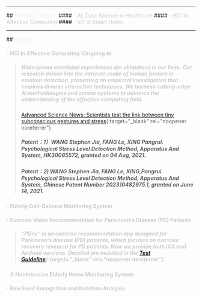 <hr>
## <a id="rt"></a><span style="color: #ededeb;">Research Topics: </span>
#### <span style="color: #cccccc;"> - AI, Data Science in Healthcare </span>
#### <span style="color: #cccccc;"> - HCI in Affective Computing </span>
#### <span style="color: #cccccc;"> - IoT in Smart Home </span>

<hr>
## <a id="pro"></a><span style="color: #ededeb;">Projects: </span>

####  <span style="color: #cccccc;"> - HCI in Affective Computing (Ongoing :fire:)</span>
> ##### <span style="color: #cccccc;"> Widespread emotional experiences are ubiquitous in our lives. Our research delves into the intricate realm of human factors in emotion detection, presenting an empirical investigation that employs diverse interactive techniques. We harness cutting-edge AI methodologies and sensor systems to advance the understanding of the affective computing field.</span> 
> [Advanced Science News: Scientists test the link between tiny subconscious gestures and stress](https://www.advancedsciencenews.com/scientists-test-the-link-between-tiny-subconscious-gestures-and-stress/){:target="_blank" rel="noopener noreferrer"}
> ##### Patent：1）WANG Stephen Jia, FANG Le, XING Pangrui. Psychological Stress Level Detection Method, Apparatus And System, HK30085572, granted on 04 Aug, 2021.
> ##### Patent：2) WANG Stephen Jia, FANG Le, XING,Pangrui. Psychological Stress Level Detection Method, Apparatus And System, Chinese Patent Number 202310482975.1, granted on June 14, 2021.

#### <span style="color: #cccccc;"> - Elderly Gait-Balance Monitoring System</span>

#### <span style="color: #cccccc;"> - Exercise Video Recommendation for Parkinson's Disease (PD) Patients</span>
> ##### <span style="color: #cccccc;"> “PDex” is an exercise recommendation app designed for Parkinson’s disease (PD) patients, which focuses on exercise recovery research for PD patients. Now we provide both iOS and Android versions. Detailed are included in the [Test Guideline](https://connecthkuhk-my.sharepoint.com/:w:/g/personal/lefang_connect_hku_hk/EcIWJqdl_FFIljRFZZDafyEBHTxkRg58_-Tz8TIkZtVrSw?rtime=vVCBMXGR20g){:target="_blank" rel="noopener noreferrer"}.</span> 

#### <span style="color: #cccccc;"> - A Nonintrusive Elderly Home Monitoring System</span>
#### <span style="color: #cccccc;"> - Raw Food Recognition and Nutrition Analysis</span>

<!--<iframe src="https://drive.google.com/file/d/1GxOvgnyPZg31IDn25UBranWkCGjlOheK/preview" allow="encrypted-media" allowfullscreen="true"></iframe> -->
